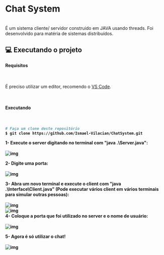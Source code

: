 <h1>Chat System</h1>
</br>
É um sistema cliente/ servidor construido em JAVA usando threads. Foi desenvolvido para matéria de sistemas distribuídos. </br>

## 💻 Executando o projeto
<h4>Requisitos</h4> </br>

É preciso utilizar um editor, recomendo o [VS Code](https://code.visualstudio.com/).

</br>
<h4>Executando<h4> </br>

```bash
# Faça um clone deste repositório
$ git clone https://github.com/Ismael-Vilacian/ChatSystem.git
```
1- Execute o server digitando no terminal com "java .\Server.java": </br>
</br> ![img](https://i.imgur.com/8tR3iLS.png) </br>

2- Digite uma porta: </br>
</br> ![img](https://imgur.com/jyNkTkp.png) </br>

3- Abra um novo terminal e execute o client com "java .\Interface\Client.java" (Pode executar vários client em vários terminais para simular outras pessoas): </br>
</br> ![img](https://imgur.com/F6NWLqj.png) </br>
![img](https://imgur.com/PaJGnvA.png) </br>
4- Coloque a porta que foi utilizado no server e o nome de usuário: </br>
</br> ![img](https://imgur.com/mWHmuoJ.png) </br>

5- Agora é só utilizar o chat! </br>
</br> ![img](https://imgur.com/WvUNPHU.png) </br>
